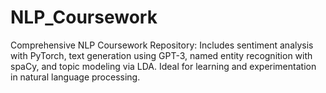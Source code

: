 # NLP_Coursework
Comprehensive NLP Coursework Repository: Includes sentiment analysis with PyTorch, text generation using GPT-3, named entity recognition with spaCy, and topic modeling via LDA. Ideal for learning and experimentation in natural language processing.
